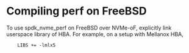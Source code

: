 # Compiling perf on FreeBSD

To use spdk_nvme_perf on FreeBSD over NVMe-oF, explicitly link userspace library of HBA. For example, on a setup with Mellanox HBA,

```make
	LIBS += -lmlx5
```

